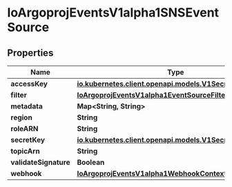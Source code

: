 

# IoArgoprojEventsV1alpha1SNSEventSource


## Properties

Name | Type | Description | Notes
------------ | ------------- | ------------- | -------------
**accessKey** | [**io.kubernetes.client.openapi.models.V1SecretKeySelector**](io.kubernetes.client.openapi.models.V1SecretKeySelector.md) |  |  [optional]
**filter** | [**IoArgoprojEventsV1alpha1EventSourceFilter**](IoArgoprojEventsV1alpha1EventSourceFilter.md) |  |  [optional]
**metadata** | **Map&lt;String, String&gt;** |  |  [optional]
**region** | **String** |  |  [optional]
**roleARN** | **String** |  |  [optional]
**secretKey** | [**io.kubernetes.client.openapi.models.V1SecretKeySelector**](io.kubernetes.client.openapi.models.V1SecretKeySelector.md) |  |  [optional]
**topicArn** | **String** |  |  [optional]
**validateSignature** | **Boolean** |  |  [optional]
**webhook** | [**IoArgoprojEventsV1alpha1WebhookContext**](IoArgoprojEventsV1alpha1WebhookContext.md) |  |  [optional]



